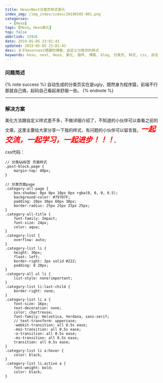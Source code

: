 ```yaml
---
title: Hexo+Next分类页样式美化
index_img: /img_index/index/20190505-001.png
categories:
  - [Hexo]
tags: [Hexo, Hexo美化]
top: false
abbrlink: 15926
date: 2019-05-05 23:01:43
updated: 2019-05-05 23:01:43
desc: 关于hexo+next搭建的博客，自定义分类页的样式
keywords: hexo, next, Hexo, 美化, 插件, 博客, blog, 分类页, 样式, css, 自定义
---
```

### 问题简述
{% note success %}
自动生成的分类页实在是ugly，既然身为程序猿，前端不行那就自己搞，起码自己看起来舒服一些。
{% endnote %}



<!-- more -->
<hr/>

### 解决方案
美化方法跟自定义样式差不多，不做详细介绍了，不知道的小伙伴可以查看之前的文章。这里主要给大家分享一下我的样式，有问题的小伙伴可以留言我，<font color="red" size="5">***一起交流，一起学习，一起进步！！！***</font>。

css代码：
```
// 分类&&标签 页面样式
.post-block.page {
    margin-top: 40px;
}

// 分类页面page
.category-all-page {
    box-shadow: 0px 0px 10px 0px rgba(0, 0, 0, 0.5);
    background-color: #797D7F;
    padding: 20px 30px 60px 30px;
    border-radius: 25px 25px 25px 25px;
}
.category-all-title {
    font-family: Impact;
    font-size: 24px;
    color: aqua;
}
.category-list {
    overflow: auto;
}
.category-list li {
    height: 30px;
    float: left;
    border-right: 3px solid #222;
    padding: 0 20px;
}
.category-all ul li {
    list-style: none!important;
}
.category-list li:last-child {
    border-right: none;
}
.category-list li a {
    font-size: 16px;
    text-decoration: none;
    color: chartreuse;
    font-family: Helvetica, Verdana, sans-serif;
    // text-transform: uppercase;
    -webkit-transition: all 0.5s ease;
    -moz-transition: all 0.5s ease;
    -o-transition: all 0.5s ease;
    -ms-transition: all 0.5s ease;
    transition: all 0.5s ease;
}
.category-list li a:hover {
    color: black;
}
.category-list li.active a {
    font-weight: bold;
    color: black;
}
```
